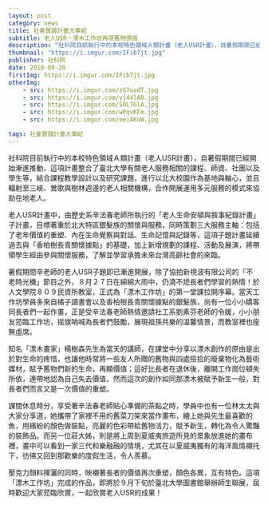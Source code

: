 ```yaml
---
layout: post
category: news
title: 社會實踐計畫大事紀
subtitle: 老人USR－漂木工作坊再現舊物價值
description: "社科院目前執行中的本校特色領域Ａ類計畫（老人USR計畫），自暑假期間已經開始漸進推動，這項計畫整合了臺北大學有關老人服務相關的課程、師資、社團以及學生等..."
thumbnail: "https://i.imgur.com/IFib7jt.jpg"
publisher: 社科院
date: 2018-09-20
firstImg: https://i.imgur.com/IFib7jt.jpg
otherImg:
    - src: https://i.imgur.com/zG7uadT.jpg
    - src: https://i.imgur.com/yj44lA8.jpg
    - src: https://i.imgur.com/SOL7GlA.jpg
    - src: https://i.imgur.com/wPqvKFm.jpg
    - src: https://i.imgur.com/eeiAKoW.jpg

tags: 社會實踐計畫大事紀
---
```


社科院目前執行中的本校特色領域Ａ類計畫（老人USR計畫），自暑假期間已經開始漸進推動，這項計畫整合了臺北大學有關老人服務相關的課程、師資、社團以及學生等，結合課程教學設計以及研究課題，進行以北大校園作為基地與軸心，並且輻射至三峽、鶯歌與樹林週邊的老人相關機構，合作開展運用多元服務的模式來協助在地老人。

老人USR計畫中，由歷史系辛法春老師所執行的「老人生命安頓與敘事紀錄計畫」子計畫，目標著重於北大特區銀髮族的關懷與服務，同時策劃三大服務主軸：包括了老年價值的重塑、內在生命覺察與對話、生命記憶與記錄等，這項子題計畫延續過去與「香柏樹長青關懷據點」的基礎，加上新增規劃的課程、活動及展演，將帶領學生經由參與關懷服務，了解並學習承擔未來台灣高齡社會的來臨。

暑假期間辛老師的老人USR子題即已漸進開展，除了協拍新視波有限公司的「不老時光機」節目之外，８月２７日在綿綿大雨中，仍澆不熄長者們學習的熱情！於人文學院８０９民資所教室，正式為「漂木工作坊」的第一堂課拉開序幕。當天工作坊學員多來自橘子讀書會以及香柏樹長青關懷據點的銀髮族，尚有一位小小嬌客同長者們一起作畫，正是受辛法春老師熱情邀請社工系劉素芬老師的令媛，小小朋友蒞臨工作坊，摇旗呐喊為長者們鼓勵，展現祖孫共樂的溫馨情景，而教室裡也座無虛席。

知名「漂木畫家」楊樹森先生為當天的講師，在課堂中分享以漂木創作的原由是出於對生命的疼惜，也讓他時常將一些友人所贈的舊物與四處撿拾的廢棄物化為藝術媒材，賦予舊物們新的生命，再顯價值；這好比長者在退休後，離開工作崗位頓失所依，連帶地認為自己失去價值，然而這次的創作如同那漂木被賦予新生一般，對長者們而言又是一次價值的重塑。

課間休息時分，享受著辛法春老師貼心準備的茶點之時，學員中也有一位林太太與大家分享道，她攜帶了家裡不用的舊菜刀架來當作畫布，繪上她與先生最喜歡的魚，用繽紛的顏色做裝點，亮麗的色彩帶給舊物活力，賦予新生，轉化為令人驚豔的裝飾品。而另一位莊大姊，則是將上周到夏威夷旅遊所見的景象放進她的畫布裡，畫中可以看到一家三代和樂融融的情境，尤其在以夏威夷獨有的海洋風情襯托下，彷彿又回到那歡樂的度假生活，令人羨慕。

壓克力顏料揮灑的同時，映襯著長者的價值再次重塑，顏色各異，互有特色。這項「漂木工作坊」完成的作品，即將於９月下旬於臺北大學圖書館舉辦師生聯展，屆時歡迎大家蒞臨欣賞，一起欣賞老人USR的成果！
